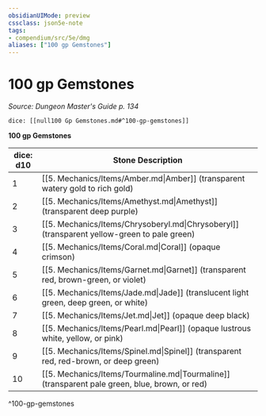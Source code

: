 ```yaml
---
obsidianUIMode: preview
cssclass: json5e-note
tags:
- compendium/src/5e/dmg
aliases: ["100 gp Gemstones"]
---
```

# 100 gp Gemstones
*Source: Dungeon Master's Guide p. 134* 

`dice: [[null100 Gp Gemstones.md#^100-gp-gemstones]]`

**100 gp Gemstones**

| dice: d10 | Stone Description |
|-----------|-------------------|
| 1 | [[5. Mechanics/Items/Amber.md\|Amber]] (transparent watery gold to rich gold) |
| 2 | [[5. Mechanics/Items/Amethyst.md\|Amethyst]] (transparent deep purple) |
| 3 | [[5. Mechanics/Items/Chrysoberyl.md\|Chrysoberyl]] (transparent yellow-green to pale green) |
| 4 | [[5. Mechanics/Items/Coral.md\|Coral]] (opaque crimson) |
| 5 | [[5. Mechanics/Items/Garnet.md\|Garnet]] (transparent red, brown-green, or violet) |
| 6 | [[5. Mechanics/Items/Jade.md\|Jade]] (translucent light green, deep green, or white) |
| 7 | [[5. Mechanics/Items/Jet.md\|Jet]] (opaque deep black) |
| 8 | [[5. Mechanics/Items/Pearl.md\|Pearl]] (opaque lustrous white, yellow, or pink) |
| 9 | [[5. Mechanics/Items/Spinel.md\|Spinel]] (transparent red, red-brown, or deep green) |
| 10 | [[5. Mechanics/Items/Tourmaline.md\|Tourmaline]] (transparent pale green, blue, brown, or red) |
^100-gp-gemstones